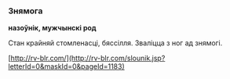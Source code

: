 ### Знямога
**назоўнік, мужчынскі род**

Стан крайняй стомленасці, бяссілля. Зваліцца з ног ад знямогі.

<a rel="author">[http://rv-blr.com/](http://rv-blr.com/slounik.jsp?letterId=0&maskId=0&pageId=1183)</a>
